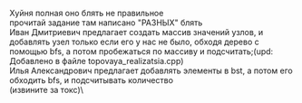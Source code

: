 
Хуйня полная оно блять не правильное\
прочитай задание там написано "РАЗНЫХ" блять\
Иван Дмитриевич предлагает создать массив значений узлов, и добавлять узел только если его у нас не было, обходя дерево с помощью bfs, а потом пробежаться по массиву и подсчитать;(upd: Добавлено в файле topovaya_realizatsia.cpp)\
Илья Александрович предлагает добавлять элементы в bst, а потом его обходить bfs, и подсчитывать количество\
(извините за токс)\
